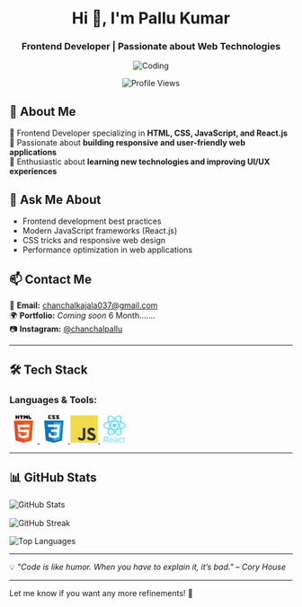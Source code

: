 <h1 align="center">Hi 👋, I'm Pallu Kumar</h1>
<h3 align="center">Frontend Developer | Passionate about Web Technologies</h3>




<p align="center">
  <img src="https://img.freepik.com/free-vector/laptop-with-program-code-isometric-icon-software-development-programming-applications-dark-neon_39422-971.jpg" alt="Coding" width="500"/>
</p>

<p align="center">
  <img src="https://komarev.com/ghpvc/?username=chanchalkajala&label=Profile%20Views&color=0e75b6&style=flat" alt="Profile Views" />  
</p>

## 🚀 About Me
🔹 Frontend Developer specializing in **HTML, CSS, JavaScript, and React.js**  
🔹 Passionate about **building responsive and user-friendly web applications**  
🔹 Enthusiastic about **learning new technologies and improving UI/UX experiences**  

## 💬 Ask Me About
- Frontend development best practices  
- Modern JavaScript frameworks (React.js)  
- CSS tricks and responsive web design  
- Performance optimization in web applications  

## 📫 Contact Me
📧 **Email:** [chanchalkajala037@gmail.com](mailto:chanchalkajala037@gmail.com)  
🌍 **Portfolio:** _Coming soon_ 6 Month.......
<br>
📷 **Instagram:** [@chanchalpallu](https://instagram.com/chanchalpallu)  

---

## 🛠️ Tech Stack
### Languages & Tools:
<p>
  <a href="https://www.w3.org/html/" target="_blank">
    <img src="https://raw.githubusercontent.com/devicons/devicon/master/icons/html5/html5-original-wordmark.svg" alt="HTML5" width="50" height="50"/>
  </a>  
  <a href="https://www.w3schools.com/css/" target="_blank">
    <img src="https://raw.githubusercontent.com/devicons/devicon/master/icons/css3/css3-original-wordmark.svg" alt="CSS3" width="50" height="50"/>
  </a>  
  <a href="https://developer.mozilla.org/en-US/docs/Web/JavaScript" target="_blank">
    <img src="https://raw.githubusercontent.com/devicons/devicon/master/icons/javascript/javascript-original.svg" alt="JavaScript" width="50" height="50"/>
  </a>  
  <a href="https://react.dev/" target="_blank">
    <img src="https://raw.githubusercontent.com/devicons/devicon/master/icons/react/react-original-wordmark.svg" alt="React" width="50" height="50"/>
  </a>  
</p>

---

## 📊 GitHub Stats
<p>
  <img align="center" src="https://github-readme-stats.vercel.app/api?username=chanchalkajala&show_icons=true&theme=radical" alt="GitHub Stats" />
</p>
<p>
  <img align="center" src="https://github-readme-streak-stats.herokuapp.com/?user=chanchalkajala&theme=radical" alt="GitHub Streak" />
</p>
<p>
  <img align="center" src="https://github-readme-stats.vercel.app/api/top-langs?username=chanchalkajala&show_icons=true&layout=compact&theme=radical" alt="Top Languages" />
</p>

---

💡 _"Code is like humor. When you have to explain it, it’s bad." – Cory House_  

---

Let me know if you want any more refinements! 🚀
